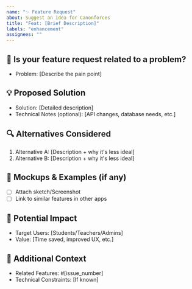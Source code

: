 ```yaml
---
name: "✨ Feature Request"
about: Suggest an idea for Canonforces
title: "Feat: [Brief Description]"
labels: "enhancement"
assignees: ""
---
```


## 🚀 Is your feature request related to a problem?
<!-- Example: "I'm frustrated when I can't save code drafts between sessions" -->
- Problem: [Describe the pain point]

## 💡 Proposed Solution
<!-- Clearly describe what you want to happen -->
- Solution: [Detailed description]
- Technical Notes (optional): [API changes, database needs, etc.]

## 🔍 Alternatives Considered
<!-- List other approaches you've thought about -->
1. Alternative A: [Description + why it's less ideal]
2. Alternative B: [Description + why it's less ideal]

## 📐 Mockups & Examples (if any)
<!-- Add visuals if possible -->
- [ ] Attach sketch/Screenshot
- [ ] Link to similar features in other apps

## 🧩 Potential Impact
<!-- Who will this benefit and how? -->
- Target Users: [Students/Teachers/Admins]
- Value: [Time saved, improved UX, etc.]

## 🌱 Additional Context
<!-- Any other details? -->
- Related Features: #[issue_number]
- Technical Constraints: [If known]